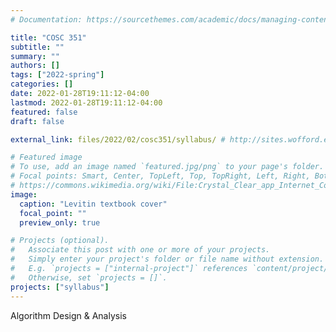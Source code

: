 ```yaml
---
# Documentation: https://sourcethemes.com/academic/docs/managing-content/

title: "COSC 351"
subtitle: ""
summary: ""
authors: []
tags: ["2022-spring"]
categories: []
date: 2022-01-28T19:11:12-04:00
lastmod: 2022-01-28T19:11:12-04:00
featured: false
draft: false

external_link: files/2022/02/cosc351/syllabus/ # http://sites.wofford.edu/sykesda/

# Featured image
# To use, add an image named `featured.jpg/png` to your page's folder.
# Focal points: Smart, Center, TopLeft, Top, TopRight, Left, Right, BottomLeft, Bottom, BottomRight.
# https://commons.wikimedia.org/wiki/File:Crystal_Clear_app_Internet_Connection_Tools.svg
image:
  caption: "Levitin textbook cover"
  focal_point: ""
  preview_only: true

# Projects (optional).
#   Associate this post with one or more of your projects.
#   Simply enter your project's folder or file name without extension.
#   E.g. `projects = ["internal-project"]` references `content/project/deep-learning/index.md`.
#   Otherwise, set `projects = []`.
projects: ["syllabus"]
---
```


<!-- [Computer Networks](http://wofford.edu) -->
Algorithm Design &amp; Analysis
